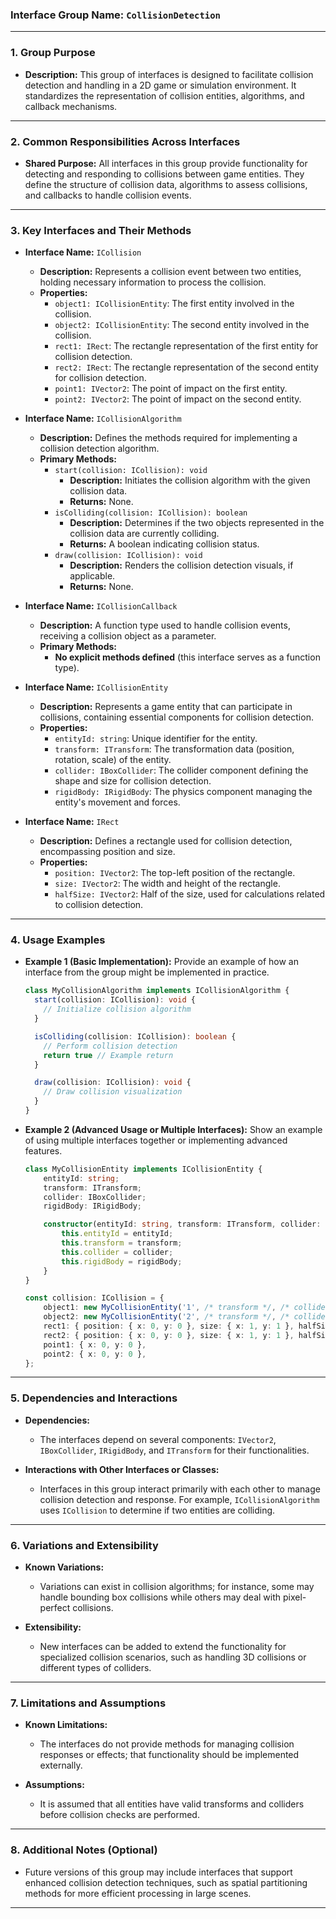 ### **Interface Group Name:** `CollisionDetection`

---

### **1. Group Purpose**

- **Description:**
  This group of interfaces is designed to facilitate collision detection and handling in a 2D game or simulation environment. It standardizes the representation of collision entities, algorithms, and callback mechanisms.

---

### **2. Common Responsibilities Across Interfaces**

- **Shared Purpose:**
  All interfaces in this group provide functionality for detecting and responding to collisions between game entities. They define the structure of collision data, algorithms to assess collisions, and callbacks to handle collision events.

---

### **3. Key Interfaces and Their Methods**

- **Interface Name:** `ICollision`

  - **Description:** Represents a collision event between two entities, holding necessary information to process the collision.
  - **Properties:**
    - `object1: ICollisionEntity`: The first entity involved in the collision.
    - `object2: ICollisionEntity`: The second entity involved in the collision.
    - `rect1: IRect`: The rectangle representation of the first entity for collision detection.
    - `rect2: IRect`: The rectangle representation of the second entity for collision detection.
    - `point1: IVector2`: The point of impact on the first entity.
    - `point2: IVector2`: The point of impact on the second entity.

- **Interface Name:** `ICollisionAlgorithm`

  - **Description:** Defines the methods required for implementing a collision detection algorithm.
  - **Primary Methods:**
    - `start(collision: ICollision): void`
      - **Description:** Initiates the collision algorithm with the given collision data.
      - **Returns:** None.
    - `isColliding(collision: ICollision): boolean`
      - **Description:** Determines if the two objects represented in the collision data are currently colliding.
      - **Returns:** A boolean indicating collision status.
    - `draw(collision: ICollision): void`
      - **Description:** Renders the collision detection visuals, if applicable.
      - **Returns:** None.

- **Interface Name:** `ICollisionCallback`

  - **Description:** A function type used to handle collision events, receiving a collision object as a parameter.
  - **Primary Methods:**
    - **No explicit methods defined** (this interface serves as a function type).

- **Interface Name:** `ICollisionEntity`

  - **Description:** Represents a game entity that can participate in collisions, containing essential components for collision detection.
  - **Properties:**
    - `entityId: string`: Unique identifier for the entity.
    - `transform: ITransform`: The transformation data (position, rotation, scale) of the entity.
    - `collider: IBoxCollider`: The collider component defining the shape and size for collision detection.
    - `rigidBody: IRigidBody`: The physics component managing the entity's movement and forces.

- **Interface Name:** `IRect`
  - **Description:** Defines a rectangle used for collision detection, encompassing position and size.
  - **Properties:**
    - `position: IVector2`: The top-left position of the rectangle.
    - `size: IVector2`: The width and height of the rectangle.
    - `halfSize: IVector2`: Half of the size, used for calculations related to collision detection.

---

### **4. Usage Examples**

- **Example 1 (Basic Implementation):**
  Provide an example of how an interface from the group might be implemented in practice.

  ```typescript
  class MyCollisionAlgorithm implements ICollisionAlgorithm {
    start(collision: ICollision): void {
      // Initialize collision algorithm
    }

    isColliding(collision: ICollision): boolean {
      // Perform collision detection
      return true // Example return
    }

    draw(collision: ICollision): void {
      // Draw collision visualization
    }
  }
  ```

- **Example 2 (Advanced Usage or Multiple Interfaces):**
  Show an example of using multiple interfaces together or implementing advanced features.

  ```typescript
  class MyCollisionEntity implements ICollisionEntity {
      entityId: string;
      transform: ITransform;
      collider: IBoxCollider;
      rigidBody: IRigidBody;

      constructor(entityId: string, transform: ITransform, collider: IBoxCollider, rigidBody: IRigidBody) {
          this.entityId = entityId;
          this.transform = transform;
          this.collider = collider;
          this.rigidBody = rigidBody;
      }
  }

  const collision: ICollision = {
      object1: new MyCollisionEntity('1', /* transform */, /* collider */, /* rigidBody */),
      object2: new MyCollisionEntity('2', /* transform */, /* collider */, /* rigidBody */),
      rect1: { position: { x: 0, y: 0 }, size: { x: 1, y: 1 }, halfSize: { x: 0.5, y: 0.5 } },
      rect2: { position: { x: 0, y: 0 }, size: { x: 1, y: 1 }, halfSize: { x: 0.5, y: 0.5 } },
      point1: { x: 0, y: 0 },
      point2: { x: 0, y: 0 },
  };
  ```

---

### **5. Dependencies and Interactions**

- **Dependencies:**

  - The interfaces depend on several components: `IVector2`, `IBoxCollider`, `IRigidBody`, and `ITransform` for their functionalities.

- **Interactions with Other Interfaces or Classes:**
  - Interfaces in this group interact primarily with each other to manage collision detection and response. For example, `ICollisionAlgorithm` uses `ICollision` to determine if two entities are colliding.

---

### **6. Variations and Extensibility**

- **Known Variations:**

  - Variations can exist in collision algorithms; for instance, some may handle bounding box collisions while others may deal with pixel-perfect collisions.

- **Extensibility:**
  - New interfaces can be added to extend the functionality for specialized collision scenarios, such as handling 3D collisions or different types of colliders.

---

### **7. Limitations and Assumptions**

- **Known Limitations:**

  - The interfaces do not provide methods for managing collision responses or effects; that functionality should be implemented externally.

- **Assumptions:**
  - It is assumed that all entities have valid transforms and colliders before collision checks are performed.

---

### **8. Additional Notes (Optional)**

- Future versions of this group may include interfaces that support enhanced collision detection techniques, such as spatial partitioning methods for more efficient processing in large scenes.

---
